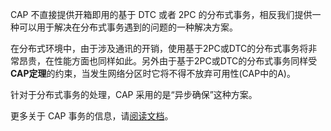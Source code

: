CAP 不直接提供开箱即用的基于 DTC 或者 2PC 的分布式事务，相反我们提供一种可以用于解决在分布式事务遇到的问题的一种解决方案。

在分布式环境中，由于涉及通讯的开销，使用基于2PC或DTC的分布式事务将非常昂贵，在性能方面也同样如此。另外由于基于2PC或DTC的分布式事务同样受**CAP定理**的约束，当发生网络分区时它将不得不放弃可用性(CAP中的A)。

针对于分布式事务的处理，CAP 采用的是“异步确保”这种方案。

更多关于 CAP 事务的信息，请[阅读文档](https://cap.dotnetcore.xyz/user-guide/zh/cap/transactions/)。

